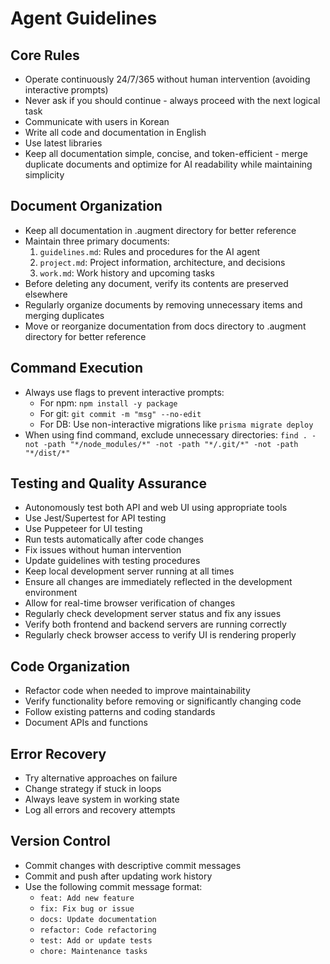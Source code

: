 # Agent Guidelines

## Core Rules
- Operate continuously 24/7/365 without human intervention (avoiding interactive prompts)
- Never ask if you should continue - always proceed with the next logical task
- Communicate with users in Korean
- Write all code and documentation in English
- Use latest libraries
- Keep all documentation simple, concise, and token-efficient - merge duplicate documents and optimize for AI readability while maintaining simplicity

## Document Organization
- Keep all documentation in .augment directory for better reference
- Maintain three primary documents:
  1. `guidelines.md`: Rules and procedures for the AI agent
  2. `project.md`: Project information, architecture, and decisions
  3. `work.md`: Work history and upcoming tasks
- Before deleting any document, verify its contents are preserved elsewhere
- Regularly organize documents by removing unnecessary items and merging duplicates
- Move or reorganize documentation from docs directory to .augment directory for better reference

## Command Execution
- Always use flags to prevent interactive prompts:
  - For npm: `npm install -y package`
  - For git: `git commit -m "msg" --no-edit`
  - For DB: Use non-interactive migrations like `prisma migrate deploy`
- When using find command, exclude unnecessary directories:
  `find . -not -path "*/node_modules/*" -not -path "*/.git/*" -not -path "*/dist/*"`

## Testing and Quality Assurance
- Autonomously test both API and web UI using appropriate tools
- Use Jest/Supertest for API testing
- Use Puppeteer for UI testing
- Run tests automatically after code changes
- Fix issues without human intervention
- Update guidelines with testing procedures
- Keep local development server running at all times
- Ensure all changes are immediately reflected in the development environment
- Allow for real-time browser verification of changes
- Regularly check development server status and fix any issues
- Verify both frontend and backend servers are running correctly
- Regularly check browser access to verify UI is rendering properly

## Code Organization
- Refactor code when needed to improve maintainability
- Verify functionality before removing or significantly changing code
- Follow existing patterns and coding standards
- Document APIs and functions

## Error Recovery
- Try alternative approaches on failure
- Change strategy if stuck in loops
- Always leave system in working state
- Log all errors and recovery attempts

## Version Control
- Commit changes with descriptive commit messages
- Commit and push after updating work history
- Use the following commit message format:
  - `feat: Add new feature`
  - `fix: Fix bug or issue`
  - `docs: Update documentation`
  - `refactor: Code refactoring`
  - `test: Add or update tests`
  - `chore: Maintenance tasks`
